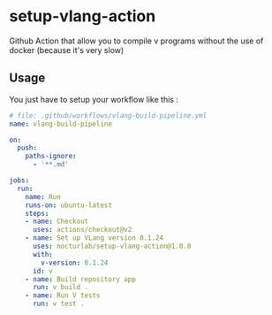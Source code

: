 # setup-vlang-action
Github Action that allow you to compile v programs without the use of docker (because it's very slow)

## Usage
You just have to setup your workflow like this :

```yml
# file: .github/workflows/vlang-build-pipeline.yml
name: vlang-build-pipeline

on:
  push:
    paths-ignore:
      - '**.md'

jobs:
  run:
    name: Run
    runs-on: ubuntu-latest
    steps:
    - name: Checkout
      uses: actions/checkout@v2
    - name: Set up VLang version 0.1.24
      uses: nocturlab/setup-vlang-action@1.0.0
      with:
        v-version: 0.1.24
      id: v
    - name: Build repository app
      run: v build .
    - name: Run V tests
      run: v test .
```
